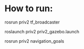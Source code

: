 # How to run:

rosrun priv2 tf_broadcaster 

roslaunch priv2 priv2_gazebo.launch

rosrun priv2 navigation_goals
